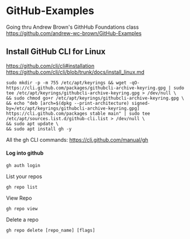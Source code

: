# GitHub-Examples
Going thru Andrew Brown's GithHub Foundations class
https://github.com/andrew-wc-brown/GitHub-Examples





## Install GitHub CLI for Linux
https://github.com/cli/cli#installation
https://github.com/cli/cli/blob/trunk/docs/install_linux.md

```
sudo mkdir -p -m 755 /etc/apt/keyrings && wget -qO- https://cli.github.com/packages/githubcli-archive-keyring.gpg | sudo tee /etc/apt/keyrings/githubcli-archive-keyring.gpg > /dev/null \
&& sudo chmod go+r /etc/apt/keyrings/githubcli-archive-keyring.gpg \
&& echo "deb [arch=$(dpkg --print-architecture) signed-by=/etc/apt/keyrings/githubcli-archive-keyring.gpg] https://cli.github.com/packages stable main" | sudo tee /etc/apt/sources.list.d/github-cli.list > /dev/null \
&& sudo apt update \
&& sudo apt install gh -y
```

All the gh CLI commands:
https://cli.github.com/manual/gh

#### Log into github
```
gh auth login
```

List your repos
```
gh repo list
```

View Repo

```
gh repo view
```

Delete a repo
```
gh repo delete [repo_name] [flags]
```




